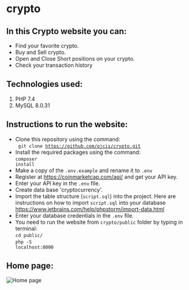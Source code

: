 # crypto
## In this Crypto website you can:

* Find your favorite crypto.
* Buy and Sell crypto.
* Open and Close Short positions on your crypto.
* Check your transaction history

## Technologies used:
<ol>
<li>PHP 7.4</li>
<li>MySQL 8.0.31</li>
</ol>

## Instructions to run the website:

* Clone this repository using the command:<br>
  <code> git clone https://github.com/ojcis/crypto.git </code>
* Install the required packages using the command:<br>
  <code>composer install</code>
* Make a copy of the <code>.env.example</code> and rename it to <code>.env</code>
* Register at https://coinmarketcap.com/api/ and get your API key.
* Enter your API key in the <code>.env</code> file.
* Create data base 'cryptocurrency'.
* Import the table structure (<code>script.sql</code>) into the project.
  Here are instructions on how to import <code>script.sql</code> into your database https://www.jetbrains.com/help/phpstorm/import-data.html
* Enter your database credentials in the <code>.env</code> file.
* You need to run the website from <code>crypto/public</code> folder by typing in terminal:<br>
  <code>cd public/</code><br><code>php -S localhost:8000</code>

## Home page:
![Home page](https://drive.google.com/file/d/1cHiG_hJb23iRfediyK-6WoNs7Vk7D1lx/view?usp=share_link)